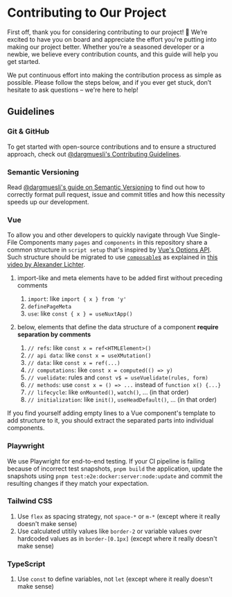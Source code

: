 # Contributing to Our Project

First off, thank you for considering contributing to our project! 🎉 We’re excited to have you on board and appreciate the effort you're putting into making our project better. Whether you’re a seasoned developer or a newbie, we believe every contribution counts, and this guide will help you get started.

We put continuous effort into making the contribution process as simple as possible. Please follow the steps below, and if you ever get stuck, don’t hesitate to ask questions – we're here to help!


## Guidelines

### Git & GitHub

To get started with open-source contributions and to ensure a structured approach, check out [@dargmuesli's Contributing Guidelines](https://gist.github.com/dargmuesli/430b7d902a22df02d88d1969a22a81b5#contribution-workflow).

### Semantic Versioning

Read [@dargmuesli's guide on Semantic Versioning](https://gist.github.com/dargmuesli/430b7d902a22df02d88d1969a22a81b5#file-semantic-versioning-md) to find out how to correctly format pull request, issue and commit titles and how this necessity speeds up our development.

### Vue

To allow you and other developers to quickly navigate through Vue Single-File Components many `pages` and `components` in this repository share a common structure in `script setup` that's inspired by [Vue's Options API](https://vueschool.io/articles/vuejs-tutorials/options-api-vs-composition-api/).
Such structure should be migrated to use [`composable`s](https://nuxt.com/docs/guide/directory-structure/composables) as explained in [this video by Alexander Lichter](https://www.youtube.com/watch?v=iKaDFAxzJyw).

1. import-like and meta elements have to be added first without preceding comments
    1. `import`: like `import { x } from 'y'`
    1. `definePageMeta`
    1. `use`: like `const { x } = useNuxtApp()`

1. below, elements that define the data structure of a component **require separation by comments**
    1. `// refs`: like `const x = ref<HTMLElement>()`
    1. `// api data`: like `const x = useXMutation()`
    1. `// data`: like `const x = ref(...)`
    1. `// computations`: like `const x = computed(() => y)`
    1. `// vuelidate`: rules and `const v$ = useVuelidate(rules, form)`
    1. `// methods`: use `const x = () => ...` instead of `function x() {...}`
    1. `// lifecycle`: like `onMounted()`, `watch()`, ... (in that order)
    1. `// initialization`: like `init()`, `useHeadDefault()`, ... (in that order)

If you find yourself adding empty lines to a Vue component's template to add structure to it, you should extract the separated parts into individual components.

### Playwright

We use Playwright for end-to-end testing.
If your CI pipeline is failing because of incorrect test snapshots, `pnpm build` the application, update the snapshots using `pnpm test:e2e:docker:server:node:update` and commit the resulting changes if they match your expectation.

### Tailwind CSS

1. Use `flex` as spacing strategy, not `space-*` or `m-*` (except where it really doesn't make sense)
1. Use calculated utitily values like `border-2` or variable values over hardcoded values as in `border-[0.1px]` (except where it really doesn't make sense)

### TypeScript

1. Use `const` to define variables, not `let` (except where it really doesn't make sense)
